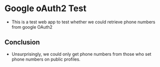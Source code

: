 # Google oAuth2 Test
- This is a test web app to test whether we could retrieve phone numbers from google OAuth2
## Conclusion
- Unsurprisingly, we could only get phone numbers from those who set phone numbers on public profiles.
